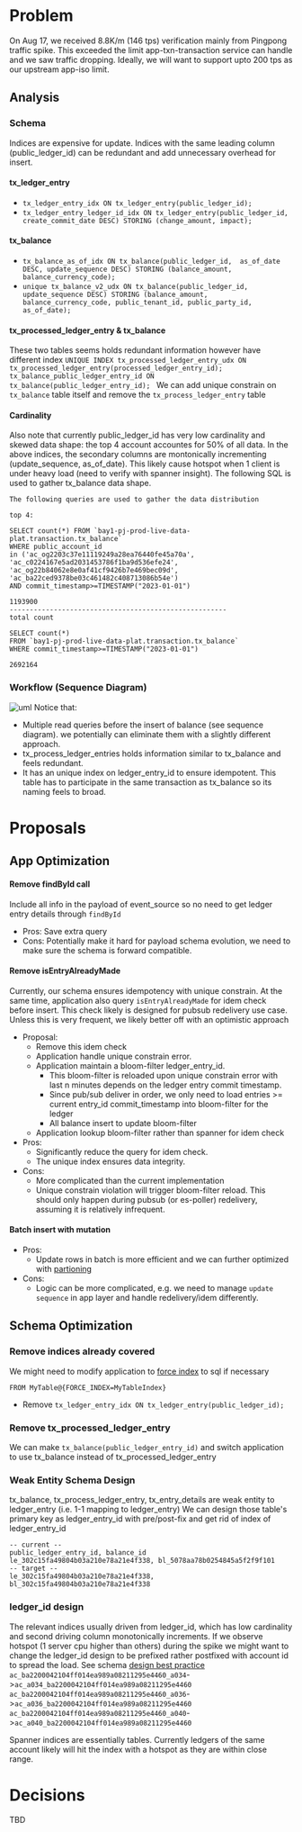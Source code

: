 # Problem
On Aug 17, we received 8.8K/m (146 tps) verification mainly from Pingpong traffic spike. This exceeded the limit app-txn-transaction service can handle and we saw traffic dropping. Ideally, we will want to support upto 200 tps as our upstream app-iso limit.

## Analysis

### Schema
Indices are expensive for update. Indices with the same leading column (public_ledger_id) can be redundant and add unnecessary overhead for insert.  
#### tx_ledger_entry
* `tx_ledger_entry_idx ON tx_ledger_entry(public_ledger_id);`
* `tx_ledger_entry_ledger_id_idx ON tx_ledger_entry(public_ledger_id, create_commit_date DESC) STORING (change_amount, impact);`
#### tx_balance
* `tx_balance_as_of_idx ON tx_balance(public_ledger_id,  as_of_date DESC, update_sequence DESC) STORING (balance_amount, balance_currency_code);`
* `unique tx_balance_v2_udx ON tx_balance(public_ledger_id, update_sequence DESC) STORING (balance_amount, balance_currency_code, public_tenant_id, public_party_id, as_of_date);`
#### tx_processed_ledger_entry & tx_balance
These two tables seems holds redundant information however have different index
`UNIQUE INDEX tx_processed_ledger_entry_udx ON tx_processed_ledger_entry(processed_ledger_entry_id);`
`tx_balance_public_ledger_entry_id ON tx_balance(public_ledger_entry_id); `
We can add unique constrain on `tx_balance` table itself and remove the `tx_process_ledger_entry` table

#### Cardinality
Also note that currently public_ledger_id has very low cardinality and skewed data shape: the top 4 account accountes for 50% of all data. 
In the above indices, the secondary columns are montonically incrementing (update_sequence, as_of_date). This likely cause hotspot when 1 client is under heavy load (need to verify with spanner insight).
The following SQL is used to gather tx_balance data shape.
```
The following queries are used to gather the data distribution

top 4:

SELECT count(*) FROM `bay1-pj-prod-live-data-plat.transaction.tx_balance` 
WHERE public_account_id 
in ('ac_og2203c37e11119249a28ea76440fe45a70a',
'ac_c0224167e5ad2031453786f1ba9d536efe24',
'ac_og22b84062e8e0af41cf9426b7e469bec09d',
'ac_ba22ced9378be03c461482c408713086b54e') 
AND commit_timestamp>=TIMESTAMP("2023-01-01")

1193900
------------------------------------------------------
total count

SELECT count(*) 
FROM `bay1-pj-prod-live-data-plat.transaction.tx_balance` 
WHERE commit_timestamp>=TIMESTAMP("2023-01-01")

2692164
```
### Workflow (Sequence Diagram)
![uml](https://www.plantuml.com/plantuml/svg/fP8zJyCm48Pt_uhWcOZT0of57HWOcIF7VWb6xjdSsOZyUvpIeKXHXCeIMT7xFBgFsqcnNEengfloXYEw76qWfMtEVP2a-_lJix0biQw4HFt4sMdJQG7vhdoHLkkHXlhHNFpMHWSIS34D6oBy11v0XUVR3ZBWixq7IPKTcXFIvnGZk7zFuwgCORtv2vdhU2TrRCYfvhsDbXnUihS5XuLjq3cprd34T7OPbqZg4MeZirRfHmNFvZMGtyzFtloqVbWwrshYL7DtaRVnEdsGa_4XBdEPdws7lawqy8-L6LJEezeKRUovhNdyjo5pSX21_tKoMe6yshLFEzvl)
Notice that:
* Multiple read queries before the insert of balance (see sequence diagram). we potentially can eliminate them with a slightly different approach. 
* tx_process_ledger_entries holds information similar to tx_balance and feels redundant.
* It has an unique index on ledger_entry_id to ensure idempotent. This table has to participate in the same transaction as tx_balance so its naming feels to broad.

# Proposals
## App Optimization
#### Remove findById call
Include all info in the payload of event_source so no need to get ledger entry details through `findById`
* Pros: Save extra query
* Cons: Potentially make it hard for payload schema evolution, we need to make sure the schema is forward compatible.
#### Remove isEntryAlreadyMade
Currently, our schema ensures idempotency with unique constrain. At the same time, application also query `isEntryAlreadyMade` for idem check before insert. This check likely is designed for pubsub redelivery use case. Unless this is very frequent, we likely better off with an optimistic approach
* Proposal:
  * Remove this idem check
  * Application handle unique constrain error.
  * Application maintain a bloom-filter ledger_entry_id. 
    * This bloom-filter is reloaded upon unique constrain error with last n minutes depends on the ledger entry commit timestamp.
    * Since pub/sub deliver in order, we only need to load entries >= current entry_id commit_timestamp into bloom-filter for the ledger
    * All balance insert to update bloom-filter
  * Application lookup bloom-filter rather than spanner for idem check
* Pros: 
  * Significantly reduce the query for idem check.
  * The unique index ensures data integrity.
* Cons:
  * More complicated than the current implementation
  * Unique constrain violation will trigger bloom-filter reload. This should only happen during pubsub (or es-poller) redelivery, assuming it is relatively infrequent.
#### Batch insert with mutation
* Pros: 
  * Update rows in batch is more efficient and we can further optimized with [partioning](https://cloud.google.com/spanner/docs/bulk-loading#partition-by-key)
* Cons:
  * Logic can be more complicated, e.g. we need to manage `update sequence` in app layer and handle redelivery/idem differently.

## Schema Optimization
### Remove indices already covered
We might need to modify application to [force index](https://cloud.google.com/spanner/docs/secondary-indexes#index-directive) to sql if necessary
```
FROM MyTable@{FORCE_INDEX=MyTableIndex}
```
* Remove `tx_ledger_entry_idx ON tx_ledger_entry(public_ledger_id);`

### Remove tx_processed_ledger_entry
We can make `tx_balance(public_ledger_entry_id)` and switch application to use tx_balance instead of tx_processed_ledger_entry

### Weak Entity Schema Design
tx_balance, tx_process_ledger_entry, tx_entry_details are weak entity to ledger_entry (i.e. 1-1 mapping to ledger_entry)
We can design those table's primary key as ledger_entry_id with pre/post-fix and get rid of index of ledger_entry_id
```agsl
-- current --
public_ledger_entry_id, balance_id
le_302c15fa49804b03a210e78a21e4f338, bl_5078aa78b0254845a5f2f9f101
-- target --
le_302c15fa49804b03a210e78a21e4f338, bl_302c15fa49804b03a210e78a21e4f338
```
### ledger_id design
The relevant indices usually driven from ledger_id, which has low cardinality and second driving column monotonically increments. 
If we observe hotspot (1 server cpu higher than others) during the spike we might want to change the ledger_id design to be prefixed rather postfixed with account id to spread the load. See schema [design best practice](https://cloud.google.com/spanner/docs/schema-design#primary-key-prevent-hotspots)
`ac_ba2200042104ff014ea989a08211295e4460_a034`->`ac_a034_ba2200042104ff014ea989a08211295e4460`
`ac_ba2200042104ff014ea989a08211295e4460_a036`->`ac_a036_ba2200042104ff014ea989a08211295e4460`
`ac_ba2200042104ff014ea989a08211295e4460_a040`->`ac_a040_ba2200042104ff014ea989a08211295e4460`

Spanner indices are essentially tables. Currently ledgers of the same account likely will hit the index with a hotspot as they are within close range.

# Decisions
TBD